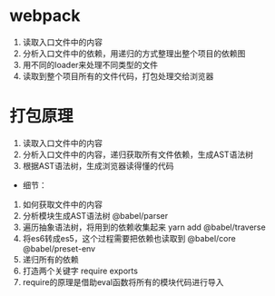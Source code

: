 # webpack
1. 读取入口文件中的内容
2. 分析入口文件中的依赖，用递归的方式整理出整个项目的依赖图
3. 用不同的loader来处理不同类型的文件
4. 读取到整个项目所有的文件代码，打包处理交给浏览器


# 打包原理
1. 读取入口文件中的内容
2. 分析入口文件中的内容，递归获取所有文件依赖，生成AST语法树
3. 根据AST语法树，生成浏览器读得懂的代码

- 细节：
 1. 如何获取文件中的内容
 2. 分析模块生成AST语法树  @babel/parser
 3. 遍历抽象语法树，将用到的依赖收集起来  yarn add @babel/traverse
 4. 将es6转成es5，这个过程需要把依赖也读取到  @babel/core   @babel/preset-env
 5. 递归所有的依赖
 6. 打造两个关键字 require  exports   
 7. require的原理是借助eval函数将所有的模块代码进行导入
  

